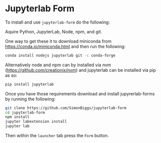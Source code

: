 # Jupyterlab Form

To install and use `jupyterlab-form` do the following:

Aquire Python, JupyterLab, Node, npm, and git.

One way to get these it to download miniconda from https://conda.io/miniconda.html and then run the following:

```bash
conda install nodejs jupyterlab git -c conda-forge
```

Alternatively node and npm can by installed via nvm (https://github.com/creationix/nvm) and jupyterlab can be installed via pip as so:

```bash
pip install jupyterlab
```

Once you have those requirements download and install jupyrerlab-forms by running the following:

```bash
git clone https://github.com/SimonBiggs/jupyterlab-form
cd jupyterlab-form
npm install
jupyter labextension install
jupyter lab
```

Then within the `launcher` tab press the `Form` button.
